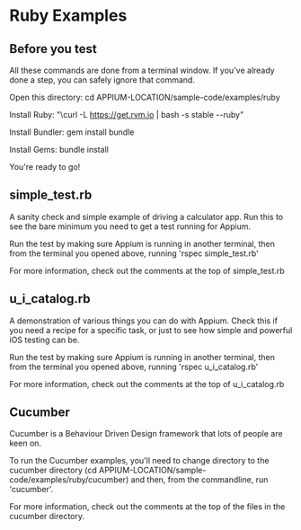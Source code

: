 Ruby Examples
=============

Before you test
---------------
All these commands are done from a terminal window.  If you've already done a step, you can safely ignore that command.

Open this directory:  cd APPIUM-LOCATION/sample-code/examples/ruby

Install Ruby:  "\curl -L https://get.rvm.io | bash -s stable --ruby"

Install Bundler:  gem install bundle

Install Gems:  bundle install

You're ready to go!

simple\_test.rb
--------------
A sanity check and simple example of driving a calculator app.  Run this to see
the bare minimum you need to get a test running for Appium.

Run the test by making sure Appium is running in another terminal, then from
the terminal you opened above, running 'rspec simple\_test.rb'

For more information, check out the comments at the top of simple\_test.rb

u\_i\_catalog.rb
--------------
A demonstration of various things you can do with Appium.  Check this if you
need a recipe for a specific task, or just to see how simple and powerful iOS
testing can be.

Run the test by making sure Appium is running in another terminal, then from the terminal you opened above, running 'rspec u\_i\_catalog.rb'

For more information, check out the comments at the top of u\_i\_catalog.rb

Cucumber
--------
Cucumber is a Behaviour Driven Design framework that lots of people are keen
on.

To run the Cucumber examples, you'll need to change directory to the cucumber 
directory (cd APPIUM-LOCATION/sample-code/examples/ruby/cucumber) and then, 
from the commandline, run 'cucumber'.

For more information, check out the comments at the top of the files in the 
cucumber directory.
